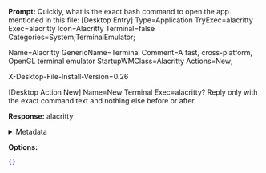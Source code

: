 **Prompt:**
Quickly, what is the exact bash command to open the app mentioned in this file: [Desktop Entry]
Type=Application
TryExec=alacritty
Exec=alacritty
Icon=Alacritty
Terminal=false
Categories=System;TerminalEmulator;

Name=Alacritty
GenericName=Terminal
Comment=A fast, cross-platform, OpenGL terminal emulator
StartupWMClass=Alacritty
Actions=New;

X-Desktop-File-Install-Version=0.26

[Desktop Action New]
Name=New Terminal
Exec=alacritty?
Reply only with the exact command text and nothing else before or after.

**Response:**
alacritty

<details><summary>Metadata</summary>

- Duration: 588 ms
- Datetime: 2023-07-20T16:01:30.832672
- Model: gpt-3.5-turbo-0613

</details>

**Options:**
```json
{}
```

